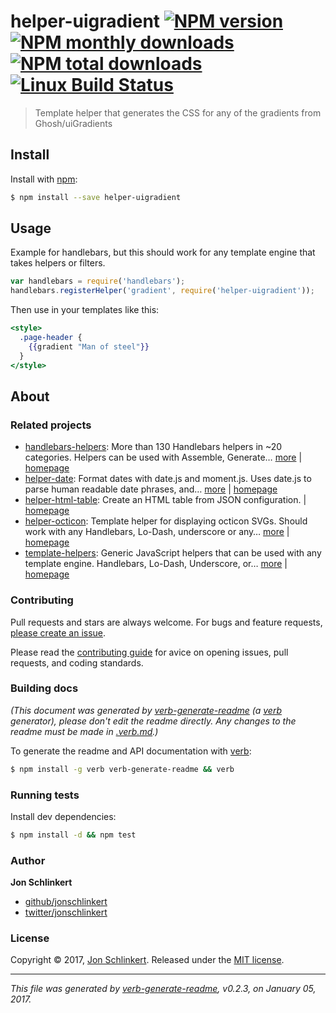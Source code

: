 # helper-uigradient [![NPM version](https://img.shields.io/npm/v/helper-uigradient.svg?style=flat)](https://www.npmjs.com/package/helper-uigradient) [![NPM monthly downloads](https://img.shields.io/npm/dm/helper-uigradient.svg?style=flat)](https://npmjs.org/package/helper-uigradient)  [![NPM total downloads](https://img.shields.io/npm/dt/helper-uigradient.svg?style=flat)](https://npmjs.org/package/helper-uigradient) [![Linux Build Status](https://img.shields.io/travis/helpers/helper-uigradient.svg?style=flat&label=Travis)](https://travis-ci.org/helpers/helper-uigradient)

> Template helper that generates the CSS for any of the gradients from Ghosh/uiGradients

## Install

Install with [npm](https://www.npmjs.com/):

```sh
$ npm install --save helper-uigradient
```

## Usage

Example for handlebars, but this should work for any template engine that takes helpers or filters.

```js
var handlebars = require('handlebars');
handlebars.registerHelper('gradient', require('helper-uigradient'));
```

Then use in your templates like this:

```handlebars
<style>
  .page-header { 
    {{gradient "Man of steel"}}
  }
</style>
```

## About

### Related projects

* [handlebars-helpers](https://www.npmjs.com/package/handlebars-helpers): More than 130 Handlebars helpers in ~20 categories. Helpers can be used with Assemble, Generate… [more](https://github.com/assemble/handlebars-helpers) | [homepage](https://github.com/assemble/handlebars-helpers "More than 130 Handlebars helpers in ~20 categories. Helpers can be used with Assemble, Generate, Verb, Ghost, gulp-handlebars, grunt-handlebars, consolidate, or any node.js/Handlebars project.")
* [helper-date](https://www.npmjs.com/package/helper-date): Format dates with date.js and moment.js. Uses date.js to parse human readable date phrases, and… [more](https://github.com/helpers/helper-date) | [homepage](https://github.com/helpers/helper-date "Format dates with date.js and moment.js. Uses date.js to parse human readable date phrases, and moment to format the rendered output. Should work with any Handlebars, Lo-Dash, underscore, or any template engine that allows helper functions to be registere")
* [helper-html-table](https://www.npmjs.com/package/helper-html-table): Create an HTML table from JSON configuration. | [homepage](https://github.com/helpers/helper-html-table "Create an HTML table from JSON configuration.")
* [helper-octicon](https://www.npmjs.com/package/helper-octicon): Template helper for displaying octicon SVGs. Should work with any Handlebars, Lo-Dash, underscore or any… [more](https://github.com/helpers/helper-octicon) | [homepage](https://github.com/helpers/helper-octicon "Template helper for displaying octicon SVGs. Should work with any Handlebars, Lo-Dash, underscore or any template engine that allows helper functions to be registered. Also compatible with verb, assemble, and templates.")
* [template-helpers](https://www.npmjs.com/package/template-helpers): Generic JavaScript helpers that can be used with any template engine. Handlebars, Lo-Dash, Underscore, or… [more](https://github.com/jonschlinkert/template-helpers) | [homepage](https://github.com/jonschlinkert/template-helpers "Generic JavaScript helpers that can be used with any template engine. Handlebars, Lo-Dash, Underscore, or any engine that supports helper functions.")

### Contributing

Pull requests and stars are always welcome. For bugs and feature requests, [please create an issue](../../issues/new).

Please read the [contributing guide](.github/contributing.md) for avice on opening issues, pull requests, and coding standards.

### Building docs

_(This document was generated by [verb-generate-readme](https://github.com/verbose/verb-generate-readme) (a [verb](https://github.com/verbose/verb) generator), please don't edit the readme directly. Any changes to the readme must be made in [.verb.md](.verb.md).)_

To generate the readme and API documentation with [verb](https://github.com/verbose/verb):

```sh
$ npm install -g verb verb-generate-readme && verb
```

### Running tests

Install dev dependencies:

```sh
$ npm install -d && npm test
```

### Author

**Jon Schlinkert**

* [github/jonschlinkert](https://github.com/jonschlinkert)
* [twitter/jonschlinkert](http://twitter.com/jonschlinkert)

### License

Copyright © 2017, [Jon Schlinkert](https://github.com/jonschlinkert).
Released under the [MIT license](LICENSE).

***

_This file was generated by [verb-generate-readme](https://github.com/verbose/verb-generate-readme), v0.2.3, on January 05, 2017._
